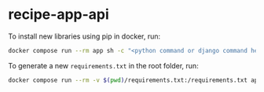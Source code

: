 # recipe-app-api


To install new libraries using pip in docker, run:
```sh
docker compose run --rm app sh -c "<python command or django command here>"
```

To generate a new `requirements.txt` in the root folder, run:
```sh
docker compose run --rm -v $(pwd)/requirements.txt:/requirements.txt app sh -c "pip freeze > /requirements.txt"
```